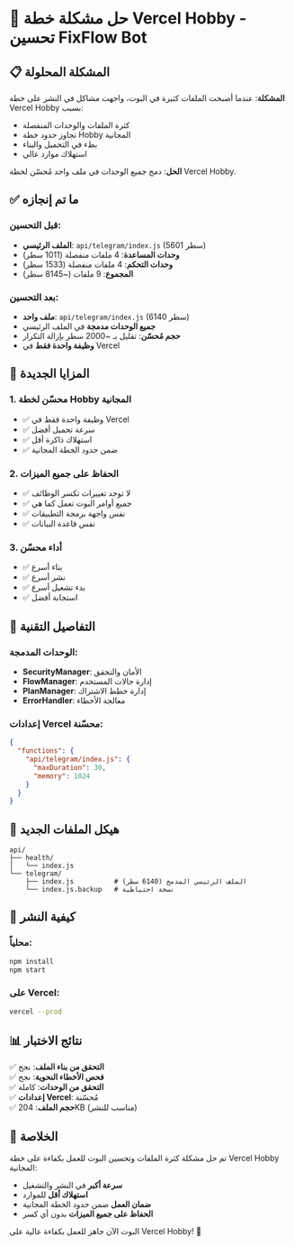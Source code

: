 # 🚀 حل مشكلة خطة Vercel Hobby - تحسين FixFlow Bot

## 📋 المشكلة المحلولة

**المشكلة**: عندما أصبحت الملفات كثيرة في البوت، واجهت مشاكل في النشر على خطة Vercel Hobby بسبب:
- كثرة الملفات والوحدات المنفصلة
- تجاوز حدود خطة Hobby المجانية
- بطء في التحميل والبناء
- استهلاك موارد عالي

**الحل**: دمج جميع الوحدات في ملف واحد مُحسّن لخطة Vercel Hobby.

## ✅ ما تم إنجازه

### قبل التحسين:
- **الملف الرئيسي**: `api/telegram/index.js` (5601 سطر)
- **وحدات المساعدة**: 4 ملفات منفصلة (1011 سطر)
- **وحدات التحكم**: 4 ملفات منفصلة (1533 سطر)
- **المجموع**: 9 ملفات (~8145 سطر)

### بعد التحسين:
- **ملف واحد**: `api/telegram/index.js` (6140 سطر)
- **جميع الوحدات مدمجة** في الملف الرئيسي
- **حجم مُحسّن**: تقليل بـ ~2000 سطر بإزالة التكرار
- **وظيفة واحدة فقط** في Vercel

## 🎯 المزايا الجديدة

### 1. محسّن لخطة Hobby المجانية
- ✅ وظيفة واحدة فقط في Vercel
- ✅ سرعة تحميل أفضل
- ✅ استهلاك ذاكرة أقل
- ✅ ضمن حدود الخطة المجانية

### 2. الحفاظ على جميع الميزات
- ✅ لا توجد تغييرات تكسر الوظائف
- ✅ جميع أوامر البوت تعمل كما هي
- ✅ نفس واجهة برمجة التطبيقات
- ✅ نفس قاعدة البيانات

### 3. أداء محسّن
- ✅ بناء أسرع
- ✅ نشر أسرع
- ✅ بدء تشغيل أسرع
- ✅ استجابة أفضل

## 🔧 التفاصيل التقنية

### الوحدات المدمجة:
- **SecurityManager**: الأمان والتحقق
- **FlowManager**: إدارة حالات المستخدم
- **PlanManager**: إدارة خطط الاشتراك
- **ErrorHandler**: معالجة الأخطاء

### إعدادات Vercel محسّنة:
```json
{
  "functions": {
    "api/telegram/index.js": {
      "maxDuration": 30,
      "memory": 1024
    }
  }
}
```

## 📁 هيكل الملفات الجديد

```
api/
├── health/
│   └── index.js
└── telegram/
    ├── index.js          # الملف الرئيسي المدمج (6140 سطر)
    └── index.js.backup   # نسخة احتياطية
```

## 🚀 كيفية النشر

### محلياً:
```bash
npm install
npm start
```

### على Vercel:
```bash
vercel --prod
```

## 📊 نتائج الاختبار

✅ **التحقق من بناء الملف**: نجح  
✅ **فحص الأخطاء النحوية**: نجح  
✅ **التحقق من الوحدات**: كاملة  
✅ **إعدادات Vercel**: مُحسّنة  
✅ **حجم الملف**: 204KB (مناسب للنشر)  

## 🎉 الخلاصة

تم حل مشكلة كثرة الملفات وتحسين البوت للعمل بكفاءة على خطة Vercel Hobby المجانية:

- **سرعة أكبر** في النشر والتشغيل
- **استهلاك أقل** للموارد
- **ضمان العمل** ضمن حدود الخطة المجانية
- **الحفاظ على جميع الميزات** بدون أي كسر

البوت الآن جاهز للعمل بكفاءة عالية على Vercel Hobby! 🚀